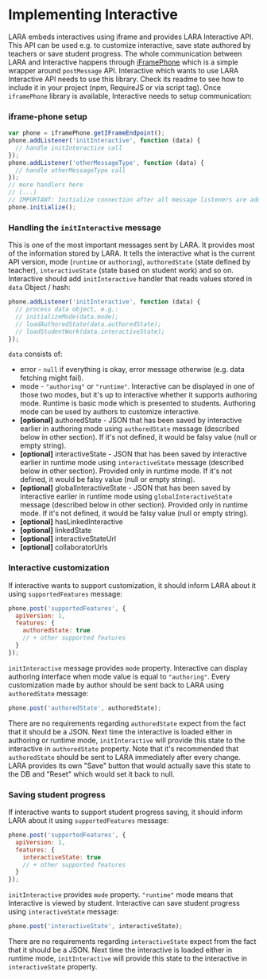 # Implementing Interactive

LARA embeds interactives using iframe and provides LARA Interactive API. This API can be used e.g. to customize interactive,
save state authored by teachers or save student progress. The whole communication between LARA and Interactive
happens through [iFramePhone](https://github.com/concord-consortium/iframe-phone) which is a simple wrapper around 
`postMessage` API. Interactive which wants to use LARA Interactive API needs to use this library. Check its 
readme to see how to include it in your project (npm, RequireJS or via script tag). Once `iframePhone` library is 
available, Interactive needs to setup communication:

### iframe-phone setup
```javascript
var phone = iframePhone.getIFrameEndpoint();
phone.addListener('initInteractive', function (data) {
  // handle initInteractive call
});
phone.addListener('otherMessageType', function (data) {
  // handle otherMessageType call
});
// more handlers here 
// (...)
// IMPORTANT: Initialize connection after all message listeners are added!
phone.initialize();
```

### Handling the `initInteractive` message

This is one of the most important messages sent by LARA. It provides most of the information stored by LARA.
It tells the interactive what is the current API version, mode (`runtime` or `authoring`), `authoredState` (state defined by teacher), 
`interactiveState` (state based on student work) and so on. Interactive should add `initInteractive` handler that
reads values stored in `data` Object / hash:

```javascript
phone.addListener('initInteractive', function (data) {
  // process data object, e.g.:
  // initializeMode(data.mode);
  // loadAuthoredState(data.authoredState);
  // loadStudentWork(data.interactiveState);
});  
```

`data` consists of:

 - error - `null` if everything is okay, error message otherwise (e.g. data fetching might fail).
 - mode - `"authoring"` or `"runtime"`. Interactive can be displayed in one of those two modes, but it's up to interactive whether
 it supports authoring mode. Runtime is basic mode which is presented to students. Authoring mode can be used
 by authors to customize interactive.
 - **[optional]** authoredState - JSON that has been saved by interactive earlier in authoring mode using `authoredState` message (described
 below in other section). If it's not defined, it would be falsy value (null or empty string).
 - **[optional]** interactiveState - JSON that has been saved by interactive earlier in runtime mode using `interactiveState` message (described
 below in other section). Provided only in runtime mode. If it's not defined, it would be falsy value (null or empty string).
 - **[optional]** globalInteractiveState - JSON that has been saved by interactive earlier in runtime mode using `globalInteractiveState` message (described
 below in other section). Provided only in runtime mode. If it's not defined, it would be falsy value (null or empty string).
 - **[optional]** hasLinkedInteractive
 - **[optional]** linkedState
 - **[optional]** interactiveStateUrl
 - **[optional]** collaboratorUrls
 

### Interactive customization

If interactive wants to support customization, it should inform LARA about it using `supportedFeatures` message:
 
```javascript
phone.post('supportedFeatures', {
  apiVersion: 1, 
  features: {
    authoredState: true 
    // + other supported features
  }
});  
``` 

`initInteractive` message provides `mode` property. Interactive can display authoring interface when mode value is equal
to `"authoring"`. Every customization made by author should be sent back to LARA using `authoredState` message:

```javascript
phone.post('authoredState', authoredState);  
```

There are no requirements regarding `authoredState` expect from the fact that it should be a JSON.
Next time the interactive is loaded either in authoring or runtime mode, `initInteractive` will provide this state to the interactive 
in `authoredState` property.
Note that it's recommended that `authoredState` should be sent to LARA immediately after every change. LARA provides
its own "Save" button that would actually save this state to the DB and "Reset" which would set it back to null.

### Saving student progress

If interactive wants to support student progress saving, it should inform LARA about it using `supportedFeatures` message:
 
```javascript
phone.post('supportedFeatures', {
  apiVersion: 1, 
  features: {
    interactiveState: true 
    // + other supported features
  }
});  
``` 

`initInteractive` provides `mode` property. `"runtime"` mode means that Interactive is viewed by student. Interactive
 can save student progress using `interactiveState` message:
 
 
```javascript
phone.post('interactiveState', interactiveState);  
```
 
 There are no requirements regarding `interactiveState` expect from the fact that it should be a JSON.
 Next time the interactive is loaded either in runtime mode, `initInteractive` will provide this state to the interactive
 in `interactiveState` property.